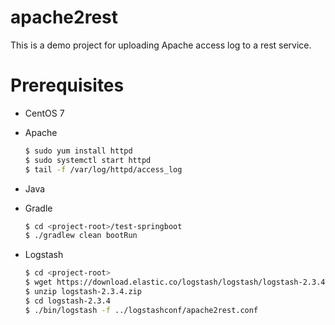 # apache2rest

This is a demo project for uploading Apache access log to a rest service.

# Prerequisites
* CentOS 7
* Apache

  ```sh
  $ sudo yum install httpd
  $ sudo systemctl start httpd
  $ tail -f /var/log/httpd/access_log
  ```

* Java
* Gradle

  ```sh
  $ cd <project-root>/test-springboot
  $ ./gradlew clean bootRun
  ```

* Logstash
  ```sh
  $ cd <project-root>
  $ wget https://download.elastic.co/logstash/logstash/logstash-2.3.4.zip
  $ unzip logstash-2.3.4.zip
  $ cd logstash-2.3.4
  $ ./bin/logstash -f ../logstashconf/apache2rest.conf
  ```
